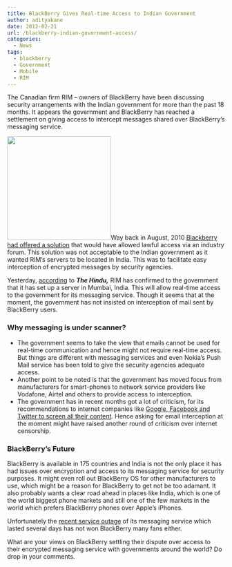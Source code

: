 ```yaml
---
title: BlackBerry Gives Real-time Access to Indian Government
author: adityakane
date: 2012-02-21
url: /blackberry-indian-government-access/
categories:
  - News
tags:
  - blackberry
  - Government
  - Mobile
  - RIM
---
```

The Canadian firm RIM – owners of BlackBerry have been discussing security arrangements with the Indian government for more than the past 18 months. It appears the government and BlackBerry has reached a settlement on giving access to intercept messages shared over BlackBerry’s messaging service.

<a href="http://devilsworkshop.org/blackberry-outage-downs-bbm-email/blackberry_logo_thumb/" rel="attachment wp-att-50673"><img class="alignright size-full wp-image-50673" title="BlackBerry_logo_thumb" src="http://cdn.devilsworkshop.org/files/2012/02/BlackBerry_logo_thumb.png" alt="" width="240" height="240" /></a>Way back in August, 2010 [Blackberry had offered a solution][1] that would have allowed lawful access via an industry forum. This solution was not acceptable to the Indian government as it wanted RIM’s servers to be located in India. This was to facilitate easy interception of encrypted messages by security agencies.

Yesterday, <a href="http://www.thehindu.com/business/companies/article2913018.ece" onclick="_gaq.push(['_trackEvent', 'outbound-article', 'http://www.thehindu.com/business/companies/article2913018.ece', 'according']);" >according</a> to ***The Hindu,*** RIM has confirmed to the government that it has set up a server in Mumbai, India. This will allow real-time access to the government for its messaging service. Though it seems that at the moment, the government has not insisted on interception of mail sent by BlackBerry users.

### Why messaging is under scanner?

  * The government seems to take the view that emails cannot be used for real-time communication and hence might not require real-time access. But things are different with messaging services and even Nokia’s Push Mail service has been told to give the security agencies adequate access.
  * Another point to be noted is that the government has moved focus from manufacturers for smart-phones to network service providers like Vodafone, Airtel and others to provide access to interception.
  * The government has in recent months got a lot of criticism, for its recommendations to internet companies like [Google, Facebook and Twitter to screen all their content][2]. Hence asking for email interception at the moment might have raised another round of criticism over internet censorship.

### BlackBerry’s Future

BlackBerry is available in 175 countries and India is not the only place it has had issues over encryption and access to its messaging service for security purposes. It might even roll out BlackBerry OS for other manufacturers to use, which might be a reason for BlackBerry to get not be too adamant. It also probably wants a clear road ahead in places like India, which is one of the world biggest phone markets and still one of the few markets in the world which prefers BlackBerry phones over Apple’s iPhones.

Unfortunately the [recent service outage][3] of its messaging service which lasted several days has not won BlackBerry many fans either.

What are your views on BlackBerry settling their dispute over access to their encrypted messaging service with governments around the world? Do drop in your comments.

 [1]: http://devilsworkshop.org/blackberrys-solution-for-india/
 [2]: http://devilsworkshop.org/indian-government-flipflops-internet-censorship/
 [3]: http://devilsworkshop.org/blackberry-outage-downs-bbm-email/

